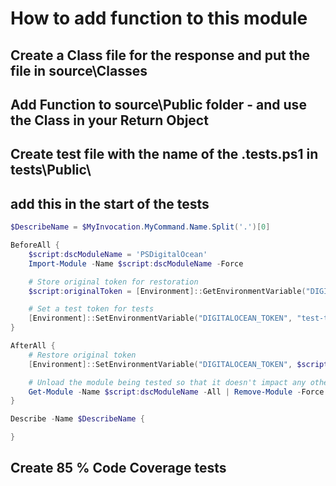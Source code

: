 # How to add function to this module

## Create a Class file for the response and put the file in source\Classes

## Add Function to source\Public folder - and use the Class in your Return Object

## Create test file with the name of the <functionName>.tests.ps1 in tests\Public\
## add this in the start of the tests 
```powershell
$DescribeName = $MyInvocation.MyCommand.Name.Split('.')[0]

BeforeAll {
    $script:dscModuleName = 'PSDigitalOcean'
    Import-Module -Name $script:dscModuleName -Force

    # Store original token for restoration
    $script:originalToken = [Environment]::GetEnvironmentVariable("DIGITALOCEAN_TOKEN", [System.EnvironmentVariableTarget]::User)

    # Set a test token for tests
    [Environment]::SetEnvironmentVariable("DIGITALOCEAN_TOKEN", "test-token", [System.EnvironmentVariableTarget]::User)
}

AfterAll {
    # Restore original token
    [Environment]::SetEnvironmentVariable("DIGITALOCEAN_TOKEN", $script:originalToken, [System.EnvironmentVariableTarget]::User)

    # Unload the module being tested so that it doesn't impact any other tests.
    Get-Module -Name $script:dscModuleName -All | Remove-Module -Force
}

Describe -Name $DescribeName {

}
```
## Create 85 % Code Coverage tests
